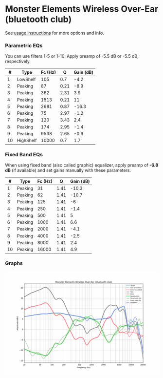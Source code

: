 # Monster Elements Wireless Over-Ear (bluetooth club)
See [usage instructions](https://github.com/jaakkopasanen/AutoEq#usage) for more options and info.

### Parametric EQs
You can use filters 1-5 or 1-10. Apply preamp of -5.5 dB or -5.5 dB, respectively.

|   # | Type      |   Fc (Hz) |    Q |   Gain (dB) |
|-----|-----------|-----------|------|-------------|
|   1 | LowShelf  |       105 | 0.7  |        -4.2 |
|   2 | Peaking   |        87 | 0.21 |        -8.9 |
|   3 | Peaking   |       362 | 2.31 |         3.9 |
|   4 | Peaking   |      1513 | 0.21 |        11   |
|   5 | Peaking   |      2681 | 0.87 |       -16.3 |
|   6 | Peaking   |        75 | 2.97 |        -1.2 |
|   7 | Peaking   |       120 | 3.43 |         2.4 |
|   8 | Peaking   |       174 | 2.95 |        -1.4 |
|   9 | Peaking   |      9538 | 2.65 |        -0.9 |
|  10 | HighShelf |     10000 | 0.7  |         1.7 |

### Fixed Band EQs
When using fixed band (also called graphic) equalizer, apply preamp of **-6.8 dB** (if available) and set gains manually with these parameters.

|   # | Type    |   Fc (Hz) |    Q |   Gain (dB) |
|-----|---------|-----------|------|-------------|
|   1 | Peaking |        31 | 1.41 |       -10.3 |
|   2 | Peaking |        62 | 1.41 |       -10.7 |
|   3 | Peaking |       125 | 1.41 |        -6   |
|   4 | Peaking |       250 | 1.41 |        -1.4 |
|   5 | Peaking |       500 | 1.41 |         5   |
|   6 | Peaking |      1000 | 1.41 |         6.6 |
|   7 | Peaking |      2000 | 1.41 |        -4.1 |
|   8 | Peaking |      4000 | 1.41 |        -2.5 |
|   9 | Peaking |      8000 | 1.41 |         2.4 |
|  10 | Peaking |     16000 | 1.41 |         4.9 |

### Graphs
![](./Monster%20Elements%20Wireless%20Over-Ear%20(bluetooth%20club).png)
